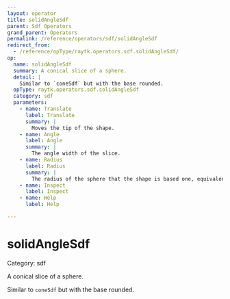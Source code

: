 ```yaml
---
layout: operator
title: solidAngleSdf
parent: Sdf Operators
grand_parent: Operators
permalink: /reference/operators/sdf/solidAngleSdf
redirect_from:
  - /reference/opType/raytk.operators.sdf.solidAngleSdf/
op:
  name: solidAngleSdf
  summary: A conical slice of a sphere.
  detail: |
    Similar to `coneSdf` but with the base rounded.
  opType: raytk.operators.sdf.solidAngleSdf
  category: sdf
  parameters:
    - name: Translate
      label: Translate
      summary: |
        Moves the tip of the shape.
    - name: Angle
      label: Angle
      summary: |
        The angle width of the slice.
    - name: Radius
      label: Radius
      summary: |
        The radius of the sphere that the shape is based one, equivalent to the distance from the tip to the base.
    - name: Inspect
      label: Inspect
    - name: Help
      label: Help

---
```


# solidAngleSdf

Category: sdf



A conical slice of a sphere.

Similar to `coneSdf` but with the base rounded.